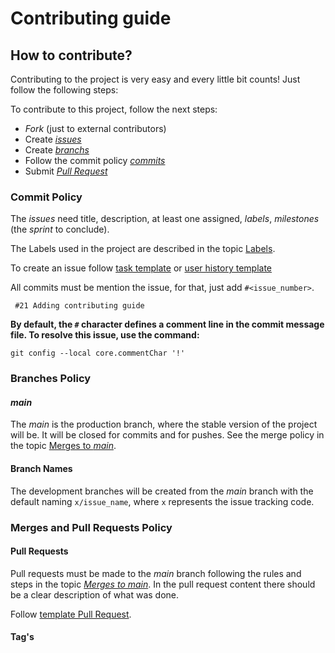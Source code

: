 # Contributing guide  

## How to contribute?

Contributing to the project is very easy and every little bit counts! Just follow the following steps:

To contribute to this project, follow the next steps:

* *Fork* (just to external contributors)
* Create [*issues*](CONTRIBUTING.md#issues)
* Create [*branchs*](CONTRIBUTING.md#branches-policy)
* Follow the commit policy [*commits*](CONTRIBUTING.md#commit-policy)
* Submit [*Pull Request*](CONTRIBUTING.md#merges-and-pull-requests-policy)


### Commit Policy

The *issues* need title, description, at least one assigned, *labels*, *milestones* (the *sprint* to conclude).

The Labels used in the project are described in the topic [Labels](https://github.com/PDA-FGA/Playground/labels).

To create an issue follow [task template](/.github/ISSUE_TEMPLATE/task.md) or [user history template](/.github/ISSUE_TEMPLATE/user-story.md)

All commits must be mention the issue, for that, just add `#<issue_number>`.

```
 #21 Adding contributing guide
```

**By default, the `#` character defines a comment line in the commit message file. To resolve this issue, use the command:**
```
git config --local core.commentChar '!'
```

### Branches Policy

#### *main*

The *main* is the production branch, where the stable version of the project will be. It will be closed for commits and for pushes.
See the merge policy in the topic [Merges to *main*](CONTRIBUTING.md#merges-to-main).


#### Branch Names  

The development branches will be created from the *main* branch with the default naming `x/issue_name`, where `x` represents the issue tracking code.


### Merges and Pull Requests Policy

#### Pull Requests

Pull requests must be made to the *main* branch following the rules and steps in the topic [*Merges to main*](CONTRIBUTING.md#merges-to-main). In the pull request content there should be a clear description of what was done.

Follow [template Pull Request](/.github/pull_request_template.md).


#### Tag's

<!-- Explicar tag's -->
